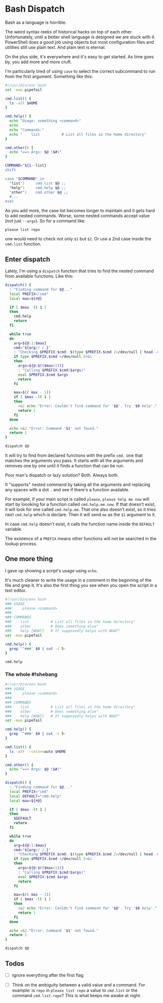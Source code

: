 # Bash Dispatch

Bash as a language is horrible.

The weird syntax reeks of historical hacks on top of each other. Unfortunately,
until a better shell language is designed we are stuck with it. PowerShell does
a good job using objects but most configuration files and utilities still use
plain text. And plain text is eternal.

On the plus side, it's everywhere and it's easy to get started. As time goes by,
you add more and more cruft.

I'm particularly tired of using `case` to select the correct subcommand to run
from the first argument. Something like this:

```bash
#!/usr/bin/env bash
set -euo pipefail

cmd.list() {
  ls -alF $HOME
}

cmd.help() {
  echo "Usage: something <command>"
  echo
  echo "Commands:"
  echo "    list          # List all files in the home directory"
}

cmd.other() {
  echo "==> Args: $@ ($#)"
}

COMMAND="${1:-list}
shift

case "$COMMAND" in
  "list")     cmd.list $@ ;;
  "help")     cmd.help $@ ;;
  "other")    cmd.other $@ ;;
  #...
esac
```

As you add more, the case list becomes longer to maintain and it gets hard to
add nested commands. Worse, some nested commands accept value (not just
`--args`). So for a command like:

    please list repo

one would need to check not only `$1` but `$2`. Or use a 2nd case inside the
`cmd.list` function.


## Enter dispatch

Lately, I'm using a `dispatch` function that tries to find the nested command
from available functions. Like this:

```bash
dispatch() {
  : "Finding command for $@..."
  local PREFIX="cmd"
  local max=${#@}

  if [ $max -lt 1 ]
  then
    cmd.help
    return
  fi

  while true
  do
    arg=${@:1:$max}
    cmd="${arg// /.}"
    : "Checking $PREFIX.$cmd: $(type $PREFIX.$cmd 2>/dev/null | head -n 1)"
    if type $PREFIX.$cmd >/dev/null 2>&1
    then
      args=${@:$(($max+1))}
      : "Calling $PREFIX.$cmd($args)"
      eval $PREFIX.$cmd $args
      return
    fi

    max=$(( max - 1))
    if [ $max -lt 1 ]
    then
      >&2 echo "Error: Couldn't find command for '$@'. Try '$0 help'."
      return 1
    fi
  done

  echo >&2 "Error: Command '$1' not found."
  return 1
}

dispatch $@

```

It will try to find from declared functions with the prefix `cmd.` one that
matches the arguments you pass. It starts with all the arguments and removes
one by one until it finds a function that can be run.

Poor man's dispatch or lazy solution? Both. Always both.

It "supports" nested command by taking all the arguments and replacing any
spaces with a dot `.` and see if there's a function available.

For example, if your main script is called `please`, `please help me now` will
start by loooking for a function called `cmd.help.me.now`. If that doesn't
exist, it will look for one called `cmd.help.me`. That one also doesn't exist,
so it tries next `cmd.help` which is declare. Then it will send `me` as the `$1`
argument to it.

In case `cmd.help` doesn't exist, it calls the function name inside the
`DEFAULT` variable.

The existence of a `PREFIX` means other functions will not be searched in the
lookup process.


## One more thing

I gave up showing a script's usage using `echo`.

It's much cleaner to write the usage in a comment in the beginning of the file
and grep it. It's also the first thing you see when you open the script in a
text editor.

```bash
#!/usr/bin/env bash
### USAGE
###     please <command>
###
### COMMANDS
###    list          # List all files in the home directory"
###    other         # Does something else"
###    help [WHAT]   # It supposedly helps with WHAT"
set -euo pipefail

cmd.help() {
  grep '^###' $0 | cut -c 5-
}

cmd.help
```


### The whole #!shebang

```bash
#!/usr/bin/env bash
### USAGE
###     please <command>
###
### COMMANDS
###    list          # List all files in the home directory"
###    other         # Does something else"
###    help [WHAT]   # It supposedly helps with WHAT"
set -euo pipefail

cmd.help() {
  grep '^###' $0 | cut -c 5-
}

cmd.list() {
  ls -alF --color=auto $HOME
}

cmd.other() {
  echo "==> Args: $@ ($#)"
}

dispatch() {
  : "Finding command for $@..."
  local PREFIX="cmd"
  local DEFAULT="cmd.help"
  local max=${#@}

  if [ $max -lt 1 ]
  then
    $DEFAULT
    return
  fi

  while true
  do
    arg=${@:1:$max}
    cmd="${arg// /.}"
    : "Checking $PREFIX.$cmd: $(type $PREFIX.$cmd 2>/dev/null | head -n 1)"
    if type $PREFIX.$cmd >/dev/null 2>&1
    then
      args=${@:$(($max+1))}
      : "Calling $PREFIX.$cmd($args)"
      eval $PREFIX.$cmd $args
      return
    fi

    max=$(( max - 1))
    if [ $max -lt 1 ]
    then
      >&2 echo "Error: Couldn't find command for '$@'. Try '$0 help'."
      return 1
    fi
  done

  echo >&2 "Error: Command '$1' not found."
  return 1
}

dispatch $@
```


## Todos

- [ ] Ignore everything after the first flag

- [ ] Think on the ambiguity between a valid value and a command. For
      example: is `repo` in `please list repo` a value to `cmd.list` or the
      command `cmd.list.repo`? This is what keeps me awake at night.
